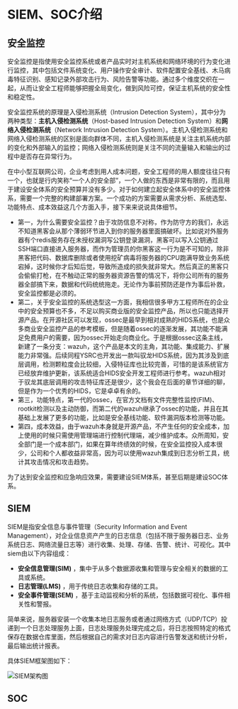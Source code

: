 # SIEM、SOC介绍

## 安全监控

安全监控是指使用安全监控系统或者产品实时对主机系统和网络环境的行为变化进行监控，其中包括文件系统变化、用户操作安全审计、软件配置安全基线、木马病毒特征识别、感知记录外部攻击行为、风险告警等功能。通过多个维度交织在一起，从而让安全工程师能够把握全局变化，做到风险可控，保证主机系统的安全性和稳定性。

安全监控系统的原理是入侵检测系统（Intrusion Detection System），其中分为两种类型：**主机入侵检测系统**（Host-based Intrusion Detection System）和**网络入侵检测系统**（Network Intrusion Detection System）。主机入侵检测系统和网络入侵检测系统的区别是面向群体不同，主机入侵检测系统是关注主机系统内部的变化和外部输入的监控；网络入侵检测系统则是关注不同的流量输入和输出的过程中是否存在异常行为。

在中小型互联网公司，企业考虑到用人成本问题，安全工程师的用人额度往往只有一个，也就是行内笑称“一个人的安全部”，一个人做的东西是非常有限的，而且用于建设安全体系的安全预算并没有多少。对于如何建立起安全体系中的安全监控体系，需要一个完整的构建部署方案。一个成功的方案需要从需求分析、系统选型、功能特点、成本效益这几个方面入手，接下来来说说具体细节。

- 第一，为什么需要安全监控？由于攻防信息不对称，作为防守方的我们，永远不知道黑客会从那个薄弱环节进入到你的服务器里面搞破坏。比如说对外服务器有个redis服务存在未授权漏洞写公钥登录漏洞，黑客可以写入公钥通过SSH端口直接进入服务器，而作为管理员的你黑客这一行为是不可知的，除非黑客把代码、数据库删除或者使用挖矿病毒将服务器的CPU跑满导致业务系统宕掉，这时候你才后知后觉，导致所造成的损失就非常大。然后真正的黑客只会偷偷打枪，在不触动正常的服务器资源告警的情况下，将你公司所有的服务器全部搞下来，数据和代码统统拖走。无论作为事前预防还是作为事后补救，安全监控都是必须的。
- 第二，关于安全监控的系统选型这一方面，我相信很多甲方工程师所在的企业中的安全预算也不多，不足以购买商业版的安全监控产品，所以也只能选择开源产品。在开源社区可以发现，ossec是最早到相对成熟的HIDS系统，也是众多商业安全监控产品的参考模板，但是随着ossec的逐渐发展，其功能不能满足免费用户的需要，因为ossec开始走向商业化。于是根据ossec这条主线，新建了一条分支：wazuh，这个产品是本文的主角，其功能、集成能力、扩展能力非常强。后续同程YSRC也开发出一款叫驭龙HIDS系统，因为其涉及到底层调用，检测颗粒度会比较细，入侵特征库也比较完善，可惜的是该系统官方已经放弃维护更新，该系统适合HIDS安全开发工程师进行参考。wazuh相对于驭龙其底层调用的攻击特征库还是很少，这个我会在后面的章节详细的聊，但是作为一个优秀的HIDS，它是卓卓有余的。
- 第三，功能特点，第一代的ossec，在官方文档有文件完整性监控(FIM)、rootkit检测以及主动防御，而第二代的wazuh继承了ossec的功能，并且在其基础上发展了更多的功能，比如是安全基线功能、软件漏洞版本检测等功能。
- 第四，成本效益，由于wazuh本身就是开源产品，不产生任何的安全成本，加上使用的时候只需使用管理端进行控制代理端，减少维护成本。众所周知，安全部门是一个成本部门，如果在算年终绩效的时候，在安全监控投入成本很少，公司和个人都收益非常高，因为可以使用wazuh集成到日志分析工具，统计其攻击情况和攻击趋势。


为了达到安全监控和应急响应效果，需要建设SIEM体系，甚至后期是建设SOC体系。



## SIEM

SIEM是指安全信息与事件管理（Security Information and Event Management），对企业信息资产产生的日志信息（包括不限于服务器日志、业务系统日志、网络流量日志等）进行收集、处理、存储、告警、统计、可视化。其中siem由以下内容组成：

* **安全信息管理(SIM)** ，集中于从多个数据源收集和管理与安全相关的数据的工具或系统。
* **日志管理(LMS)** ，用于传统日志收集和存储的工具。
* **安全事件管理(SEM)** ，基于主动监视和分析的系统，包括数据可视化、事件相关性和警报。

&#x20;     简单来说，服务器安装一个收集本地日志服务或者通过网络方式（UDP/TCP）投递到一个日志处理服务上面，日志处理服务处理完成之后，将日志按照特定的格式保存在数据仓库里面，然后根据自己的需求对日志内容进行告警发送和统计分析，最后输出统计报表。

&#x20;     具体SIEM框架图如下：

![SIEM架构图](../.gitbook/assets/siem架构.png)

## SOC



